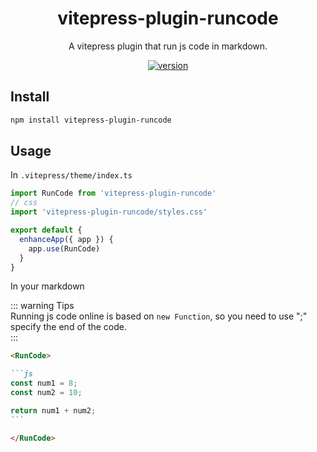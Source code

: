 <h1 align="center">vitepress-plugin-runcode</h1>

<p align="center">
  A vitepress plugin that run js code in markdown.
</p>

<p align="center">
  <a href="https://www.npmjs.com/package/vitepress-plugin-runcode">
    <img src="https://img.shields.io/npm/v/vitepress-plugin-runcode?color=orange&label=" alt="version" />
  </a>
</p>

## Install  

```sh
npm install vitepress-plugin-runcode
```

## Usage

In `.vitepress/theme/index.ts`  

```ts
import RunCode from 'vitepress-plugin-runcode'
// css
import 'vitepress-plugin-runcode/styles.css'

export default {
  enhanceApp({ app }) {
    app.use(RunCode)
  }
}
```

In your markdown  

::: warning Tips  
Running js code online is based on `new Function`, so you need to use ";" specify the end of the code.  
:::

````md
<RunCode>

```js
const num1 = 8;
const num2 = 10;

return num1 + num2;
```

</RunCode>
````
